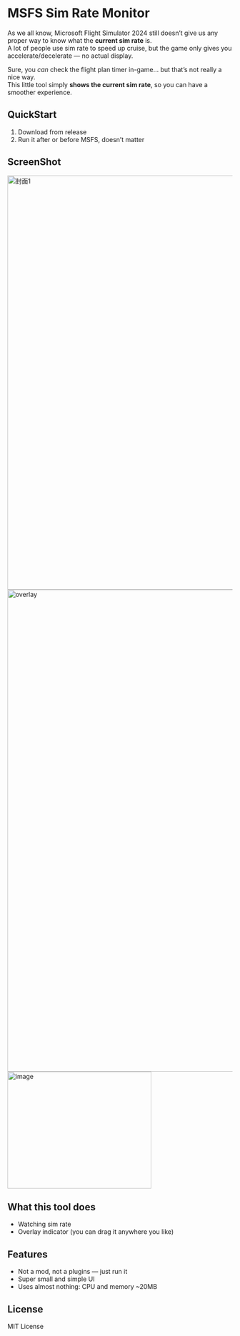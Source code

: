 # MSFS Sim Rate Monitor

As we all know, Microsoft Flight Simulator 2024 still doesn’t give us any proper way to know what the **current sim rate** is.  
A lot of people use sim rate to speed up cruise, but the game only gives you accelerate/decelerate — no actual display.  

Sure, you *can* check the flight plan timer in-game… but that’s not really a nice way.  
This little tool simply **shows the current sim rate**, so you can have a smoother experience.


## QuickStart
1. Download from release  
2. Run it after or before MSFS, doesn’t matter  

## ScreenShot
<img width="1120" height="928" alt="封面1" src="https://github.com/user-attachments/assets/e1c3604c-c8f2-4b31-8bb4-9833a536e70e" />
<img width="1676" height="1080" alt="overlay" src="https://github.com/user-attachments/assets/0a6b0add-ffbd-495d-aa81-fbeef9cee079" />
<img width="322" height="262" alt="image" src="https://github.com/user-attachments/assets/377ff497-208c-499d-b938-deb43dffa1bf" />


## What this tool does
- Watching sim rate  
- Overlay indicator (you can drag it anywhere you like)  


## Features
- Not a mod, not a plugins — just run it  
- Super small and simple UI  
- Uses almost nothing: CPU and memory ~20MB  

## License
MIT License  


